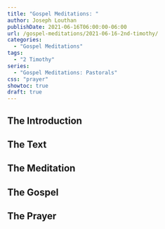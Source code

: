 ```yaml
---
title: "Gospel Meditations: "
author: Joseph Louthan
publishDate: 2021-06-16T06:00:00-06:00
url: /gospel-meditations/2021-06-16-2nd-timothy/
categories:
  - "Gospel Meditations"
tags:
  - "2 Timothy"
series:
  - "Gospel Meditations: Pastorals"
css: "prayer"
showtoc: true
draft: true
---
```

## The Introduction

## The Text


## The Meditation


## The Gospel

## The Prayer

<div style="font-variant: small-caps;">

</div>
&nbsp;

```text

```
